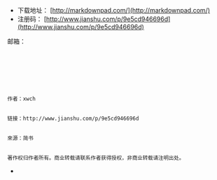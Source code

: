 * 下载地址： [http://markdownpad.com/](http://markdownpad.com/)
* 注册码： [http://www.jianshu.com/p/9e5cd946696d](http://www.jianshu.com/p/9e5cd946696d)

邮箱：

```







作者：xwch


链接：http://www.jianshu.com/p/9e5cd946696d


來源：简书


著作权归作者所有。商业转载请联系作者获得授权，非商业转载请注明出处。
```

* 


